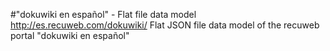 #"dokuwiki en español" - Flat file data model
http://es.recuweb.com/dokuwiki/
Flat JSON file data model of the recuweb portal "dokuwiki en español"
